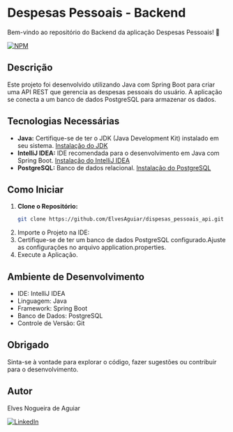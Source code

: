 # Despesas Pessoais - Backend

Bem-vindo ao repositório do Backend da aplicação Despesas Pessoais! 🚀

[![NPM](https://img.shields.io/npm/l/react)](https://github.com/ElvesAguiar/dscommerce/blob/main/LICENSE) 

## Descrição

Este projeto foi desenvolvido utilizando Java com Spring Boot para criar uma API REST que gerencia as despesas pessoais do usuário. A aplicação se conecta a um banco de dados PostgreSQL para armazenar os dados.

## Tecnologias Necessárias

- **Java:** Certifique-se de ter o JDK (Java Development Kit) instalado em seu sistema. [Instalação do JDK](https://www.oracle.com/java/technologies/javase-downloads.html)
- **IntelliJ IDEA:** IDE recomendada para o desenvolvimento em Java com Spring Boot. [Instalação do IntelliJ IDEA](https://www.jetbrains.com/idea/download)
- **PostgreSQL:** Banco de dados relacional. [Instalação do PostgreSQL](https://www.postgresql.org/download/)

## Como Iniciar

1. **Clone o Repositório:**
   ```bash
   git clone https://github.com/ElvesAguiar/dispesas_pessoais_api.git
2. Importe o Projeto na IDE:
3. Certifique-se de ter um banco de dados PostgreSQL configurado.Ajuste as configurações no arquivo application.properties.
4. Execute a Aplicação.

## Ambiente de Desenvolvimento
- IDE: IntelliJ IDEA
- Linguagem: Java
- Framework: Spring Boot
- Banco de Dados: PostgreSQL
- Controle de Versão: Git

## Obrigado
Sinta-se à vontade para explorar o código, fazer sugestões ou contribuir para o desenvolvimento.
## Autor

Elves Nogueira de Aguiar

[![LinkedIn](https://img.shields.io/badge/LinkedIn-0077B5?style=for-the-badge&logo=linkedin&logoColor=white)](https://www.linkedin.com/in/elves-aguiar-91a1551a0/)
